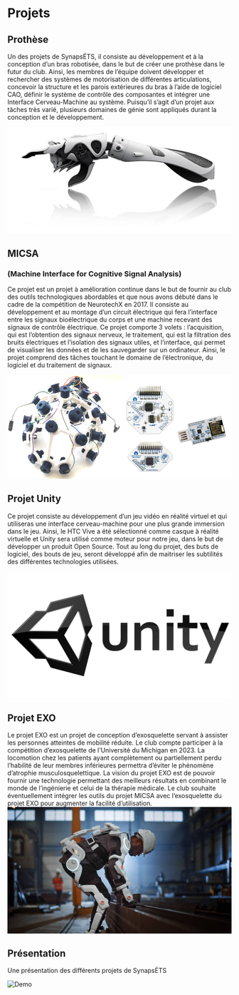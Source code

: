 # Projets

## Prothèse
Un des projets de SynapsÉTS, il consiste au développement et à la conception d’un bras robotisée, dans le but de créer une prothèse dans le futur du club. Ainsi, les membres de l’équipe doivent développer et rechercher des systèmes de motorisation de différentes articulations, concevoir la structure et les parois extérieures du bras à l’aide de logiciel CAO, définir le système de contrôle des composantes et intégrer une Interface Cerveau-Machine au système. Puisqu’il s’agit d’un projet aux tâches très varié, plusieurs domaines de génie sont appliqués durant la conception et le développement. 

![Prothese](./prothese.jpg)

## MICSA
### (Machine Interface for Cognitive Signal Analysis)
Ce projet est un projet à amélioration continue dans le but de fournir au club des outils technologiques abordables et que nous avons débuté dans le cadre de la compétition de NeurotechX en 2017. Il consiste au développement et au montage d’un circuit électrique qui fera l’interface entre les signaux bioélectrique du corps et une machine recevant des signaux de contrôle électrique. Ce projet comporte 3 volets : l’acquisition, qui est l’obtention des signaux nerveux, le traitement, qui est la filtration des bruits électriques et l’isolation des signaux utiles, et l’interface, qui permet de visualiser les données et de les sauvegarder sur un ordinateur. Ainsi, le projet comprend des tâches touchant le domaine de l’électronique, du logiciel et du traitement de signaux. 

![OB](./OB.png)

## Projet Unity
Ce projet consiste au développement d’un jeu vidéo en réalité virtuel et qui utiliseras une interface cerveau-machine pour une plus grande immersion dans le jeu. Ainsi, le HTC Vive a été sélectionné comme casque à réalité virtuelle et Unity sera utilisé comme moteur pour notre jeu, dans le but de développer un produit Open Source. Tout au long du projet, des buts de logiciel, des bouts de jeu, seront développé afin de maitriser les subtilités des différentes technologies utilisées.  

![Unity](./Unity.png)

## Projet EXO
Le projet EXO est un projet de conception d’exosquelette servant à assister les personnes atteintes de mobilité réduite. Le club compte participer à la compétition d’exosquelette de l’Université du Michigan en 2023. La locomotion chez les patients ayant complètement ou partiellement perdu l’habilité de leur membres inférieures permettra d’éviter le phénomène d’atrophie musculosquelettique. La vision du projet EXO est de pouvoir fournir une technologie permettant des meilleurs résultats en combinant le monde de l’ingénierie et celui de la thérapie médicale. Le club souhaite éventuellement intégrer les outils du projet MICSA avec l’exosquelette du projet EXO pour augmenter la facilité d’utilisation.  
![Exo](./Exo.jpeg)

## Présentation
Une présentation des différents projets de SynapsÉTS

![Demo](./live_demo_synapsETS.jpg)
